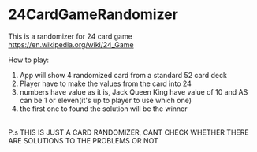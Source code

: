 # 24CardGameRandomizer

This is a randomizer for 24 card game
https://en.wikipedia.org/wiki/24_Game

How to play:
1. App will show 4 randomized card from a standard 52 card deck
2. Player have to make the values from the card into 24
3. numbers have value as it is, Jack Queen King have value of 10 and AS can be 1 or eleven(it's up to player to use which one)
4. the first one to found the solution will be the winner
<br />
P.s 
THIS IS JUST A CARD RANDOMIZER, CANT CHECK WHETHER THERE ARE SOLUTIONS TO THE PROBLEMS OR NOT

